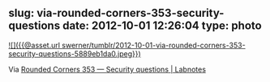slug: via-rounded-corners-353-security-questions
date: 2012-10-01 12:26:04
type: photo
---

[![]({{@asset.url swerner/tumblr/2012-10-01-via-rounded-corners-353-security-questions-5889eb1da0.jpeg}})](http://labnotes.org/2012/09/30/rounded-corners-353-security-questions/)

Via [Rounded Corners 353 — Security questions | Labnotes](http://labnotes.org/2012/09/30/rounded-corners-353-security-questions/)
